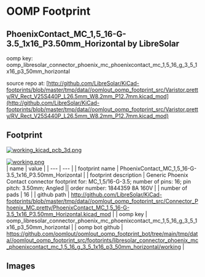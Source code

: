 # OOMP Footprint  
## PhoenixContact_MC_1,5_16-G-3.5_1x16_P3.50mm_Horizontal  by LibreSolar  
  
oomp key: oomp_libresolar_connector_phoenix_mc_phoenixcontact_mc_1,5_16_g_3_5_1x16_p3_50mm_horizontal  
  
source repo at: [http://github.com/LibreSolar/KiCad-footprints/blob/master/tmp/data//oomlout_oomp_footprint_src/Varistor.pretty/RV_Rect_V25S440P_L26.5mm_W8.2mm_P12.7mm.kicad_mod](http://github.com/LibreSolar/KiCad-footprints/blob/master/tmp/data//oomlout_oomp_footprint_src/Varistor.pretty/RV_Rect_V25S440P_L26.5mm_W8.2mm_P12.7mm.kicad_mod)  
## Footprint  
  
[![working_kicad_pcb_3d.png](working_kicad_pcb_3d_600.png)](working_kicad_pcb_3d.png)  
  
[![working.png](working_600.png)](working.png)  
| name | value | 
| --- | --- | 
| footprint name | PhoenixContact_MC_1,5_16-G-3.5_1x16_P3.50mm_Horizontal | 
| footprint description | Generic Phoenix Contact connector footprint for: MC_1,5/16-G-3.5; number of pins: 16; pin pitch: 3.50mm; Angled || order number: 1844359 8A 160V | 
| number of pads | 16 | 
| github path | http://github.com/LibreSolar/KiCad-footprints/blob/master/tmp/data//oomlout_oomp_footprint_src/Connector_Phoenix_MC.pretty/PhoenixContact_MC_1,5_16-G-3.5_1x16_P3.50mm_Horizontal.kicad_mod | 
| oomp key | oomp_libresolar_connector_phoenix_mc_phoenixcontact_mc_1,5_16_g_3_5_1x16_p3_50mm_horizontal | 
| oomp bot github | https://github.com/oomlout/oomlout_oomp_footprint_bot/tree/main/tmp/data//oomlout_oomp_footprint_src/footprints/libresolar_connector_phoenix_mc_phoenixcontact_mc_1,5_16_g_3_5_1x16_p3_50mm_horizontal/working | 
## Images  

